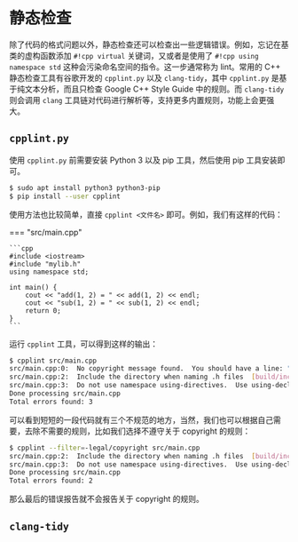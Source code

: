 # 静态检查

除了代码的格式问题以外，静态检查还可以检查出一些逻辑错误。例如，忘记在基类的虚构函数添加 `#!cpp virtual` 关键词，又或者是使用了 `#!cpp using namespace std` 这种会污染命名空间的指令。这一步通常称为 lint。常用的 C++ 静态检查工具有谷歌开发的 `cpplint.py` 以及 `clang-tidy`，其中 `cpplint.py` 是基于纯文本分析，而且只检查 Google C++ Style Guide 中的规则。而 `clang-tidy` 则会调用 `clang` 工具链对代码进行解析等，支持更多内置规则，功能上会更强大。

## `cpplint.py`

使用 `cpplint.py` 前需要安装 Python 3 以及 pip 工具，然后使用 pip 工具安装即可。

```bash
$ sudo apt install python3 python3-pip
$ pip install --user cpplint
```

使用方法也比较简单，直接 `cpplint <文件名>` 即可。例如，我们有这样的代码：

=== "src/main.cpp"

    ```cpp
    #include <iostream>
    #include "mylib.h"
    using namespace std;

    int main() {
        cout << "add(1, 2) = " << add(1, 2) << endl;
        cout << "sub(1, 2) = " << sub(1, 2) << endl;
        return 0;
    }
    ```

运行 `cpplint` 工具，可以得到这样的输出：

```bash
$ cpplint src/main.cpp
src/main.cpp:0:  No copyright message found.  You should have a line: "Copyright [year] <Copyright Owner>"  [legal/copyright] [5]
src/main.cpp:2:  Include the directory when naming .h files  [build/include_subdir] [4]
src/main.cpp:3:  Do not use namespace using-directives.  Use using-declarations instead.  [build/namespaces] [5]
Done processing src/main.cpp
Total errors found: 3
```

可以看到短短的一段代码就有三个不规范的地方，当然，我们也可以根据自己需要，去除不需要的规则，比如我们选择不遵守关于 copyright 的规则：

```bash
$ cpplint --filter=-legal/copyright src/main.cpp
src/main.cpp:2:  Include the directory when naming .h files  [build/include_subdir] [4]
src/main.cpp:3:  Do not use namespace using-directives.  Use using-declarations instead.  [build/namespaces] [5]
Done processing src/main.cpp
Total errors found: 2
```

那么最后的错误报告就不会报告关于 copyright 的规则。

## `clang-tidy`